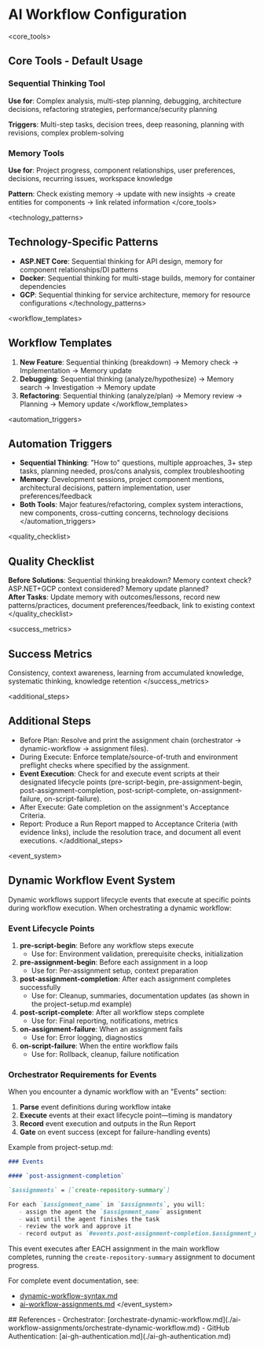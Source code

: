 # AI Workflow Configuration

<core_tools>
## Core Tools - Default Usage

### Sequential Thinking Tool
**Use for**: Complex analysis, multi-step planning, debugging, architecture decisions, refactoring strategies, performance/security planning

**Triggers**: Multi-step tasks, decision trees, deep reasoning, planning with revisions, complex problem-solving

### Memory Tools  
**Use for**: Project progress, component relationships, user preferences, decisions, recurring issues, workspace knowledge

**Pattern**: Check existing memory → update with new insights → create entities for components → link related information
</core_tools>

<technology_patterns>
## Technology-Specific Patterns
- **ASP.NET Core**: Sequential thinking for API design, memory for component relationships/DI patterns
- **Docker**: Sequential thinking for multi-stage builds, memory for container dependencies
- **GCP**: Sequential thinking for service architecture, memory for resource configurations
</technology_patterns>

<workflow_templates>
## Workflow Templates
1. **New Feature**: Sequential thinking (breakdown) → Memory check → Implementation → Memory update
2. **Debugging**: Sequential thinking (analyze/hypothesize) → Memory search → Investigation → Memory update  
3. **Refactoring**: Sequential thinking (analyze/plan) → Memory review → Planning → Memory update
</workflow_templates>

<automation_triggers>
## Automation Triggers
- **Sequential Thinking**: "How to" questions, multiple approaches, 3+ step tasks, planning needed, pros/cons analysis, complex troubleshooting
- **Memory**: Development sessions, project component mentions, architectural decisions, pattern implementation, user preferences/feedback
- **Both Tools**: Major features/refactoring, complex system interactions, new components, cross-cutting concerns, technology decisions
</automation_triggers>

<quality_checklist>
## Quality Checklist
**Before Solutions**: Sequential thinking breakdown? Memory context check? ASP.NET+GCP context considered? Memory update planned?  
**After Tasks**: Update memory with outcomes/lessons, record new patterns/practices, document preferences/feedback, link to existing context
</quality_checklist>

<success_metrics>
## Success Metrics
Consistency, context awareness, learning from accumulated knowledge, systematic thinking, knowledge retention
</success_metrics>

<additional_steps>
## Additional Steps
- Before Plan: Resolve and print the assignment chain (orchestrator → dynamic-workflow → assignment files).
- During Execute: Enforce template/source-of-truth and environment preflight checks where specified by the assignment.
- **Event Execution**: Check for and execute event scripts at their designated lifecycle points (pre-script-begin, pre-assignment-begin, post-assignment-completion, post-script-complete, on-assignment-failure, on-script-failure).
- After Execute: Gate completion on the assignment's Acceptance Criteria.
- Report: Produce a Run Report mapped to Acceptance Criteria (with evidence links), include the resolution trace, and document all event executions.
</additional_steps>

<event_system>
## Dynamic Workflow Event System

Dynamic workflows support lifecycle events that execute at specific points during workflow execution. When orchestrating a dynamic workflow:

### Event Lifecycle Points

1. **pre-script-begin**: Before any workflow steps execute
   - Use for: Environment validation, prerequisite checks, initialization
2. **pre-assignment-begin**: Before each assignment in a loop
   - Use for: Per-assignment setup, context preparation
3. **post-assignment-completion**: After each assignment completes successfully
   - Use for: Cleanup, summaries, documentation updates (as shown in the project-setup.md example)
4. **post-script-complete**: After all workflow steps complete
   - Use for: Final reporting, notifications, metrics
5. **on-assignment-failure**: When an assignment fails
   - Use for: Error logging, diagnostics
6. **on-script-failure**: When the entire workflow fails
   - Use for: Rollback, cleanup, failure notification

### Orchestrator Requirements for Events

When you encounter a dynamic workflow with an "Events" section:
1. **Parse** event definitions during workflow intake
2. **Execute** events at their exact lifecycle point—timing is mandatory
3. **Record** event execution and outputs in the Run Report
4. **Gate** on event success (except for failure-handling events)

Example from project-setup.md:
```markdown
### Events

#### `post-assignment-completion`

`$assignments` = [`create-repository-summary`]

For each `$assignment_name` in `$assignments`, you will:
   - assign the agent the `$assignment_name` assignment
   - wait until the agent finishes the task
   - review the work and approve it
   - record output as `#events.post-assignment-completion.$assignment_name`
```

This event executes after EACH assignment in the main workflow completes, running the `create-repository-summary` assignment to document progress.

For complete event documentation, see:
- [dynamic-workflow-syntax.md](./ai-workflow-assignments/dynamic-workflows/dynamic-workflow-syntax.md#events)
- [ai-workflow-assignments.md](./ai-workflow-assignments.md#dynamic-workflow-event-system)
</event_system>

<references>
## References
- Orchestrator: [orchestrate-dynamic-workflow.md](./ai-workflow-assignments/orchestrate-dynamic-workflow.md)
- GitHub Authentication: [ai-gh-authentication.md](./ai-gh-authentication.md)
</references>

